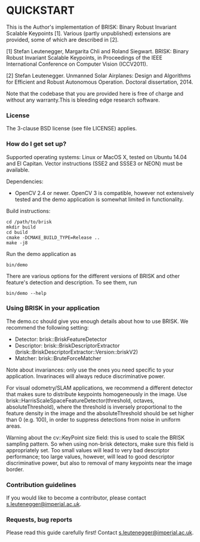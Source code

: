 # QUICKSTART #

This is the Author's implementation of 
BRISK: Binary Robust Invariant Scalable Keypoints [1]. 
Various (partly unpublished) extensions are provided, some of which are 
described in [2].

 [1] Stefan Leutenegger, Margarita Chli and Roland Siegwart. BRISK:
 Binary Robust Invariant Scalable Keypoints, in Proceedings of
 the IEEE International Conference on Computer Vision (ICCV2011).
 
 [2] Stefan Leutenegger. Unmanned Solar Airplanes: Design and Algorithms 
 for Efficient and Robust Autonomous Operation. Doctoral dissertation, 2014.
 
Note that the codebase that you are provided here is free of charge and without 
any warranty.This is bleeding edge research software.
 
### License ###

The 3-clause BSD license (see file LICENSE) applies.

### How do I get set up? ###

Supported operating systems: Linux or MacOS X, tested on Ubuntu 14.04 and El
Capitan. Vector instructions (SSE2 and SSSE3 or NEON) must be available.

Dependencies: 

* OpenCV 2.4 or newer. OpenCV 3 is compatible, however not extensively tested
  and the demo application is somewhat limited in functionality.

Build instructions:
```terminal
cd /path/to/brisk
mkdir build
cd build
cmake -DCMAKE_BUILD_TYPE=Release ..
make -j8
```
Run the demo application as
```terminal
bin/demo
```
There are various options for the different versions of BRISK and other 
feature's detection and description.
To see them, run
```terminal
bin/demo --help
```

### Using BRISK in your application ###

The demo.cc should give you enough details about how to use BRISK. 
We recommend the following setting:

* Detector: brisk::BriskFeatureDetector
* Descriptor: brisk::BriskDescriptorExtractor 
  (brisk::BriskDescriptorExtractor::Version::briskV2)
* Matcher: brisk::BruteForceMatcher

Note about invariances: only use the ones you need specific to your application. 
Invarinaces will always reduce discriminative power.

For visual odometry/SLAM applications, we recommend a different detector that 
makes sure to distribute keypoints homogeneously in the image. Use 
brisk::HarrisScaleSpaceFeatureDetector(threshold, octaves, absoluteThreshold), 
where the threshold is inversely proportional to the feature density in the 
image and the absoluteThreshold should be set higher than 0 (e.g. 100), in 
order to suppress detections from noise in uniform areas.

Warning about the cv::KeyPoint size field: this is used to scale the BRISK 
sampling pattern. So when using non-brisk detectors, make sure this field is
appropriately set. Too small values will lead to very bad descriptor 
performance; too large values, however, will lead to good descriptor 
discriminative power, but also to removal of many  keypoints near the image
border.

### Contribution guidelines ###

If you would like to become a contributor, please contact 
s.leutenegger@imperial.ac.uk.

### Requests, bug reports ###

Please read this guide carefully first! 
Contact s.leutenegger@imperial.ac.uk. 

